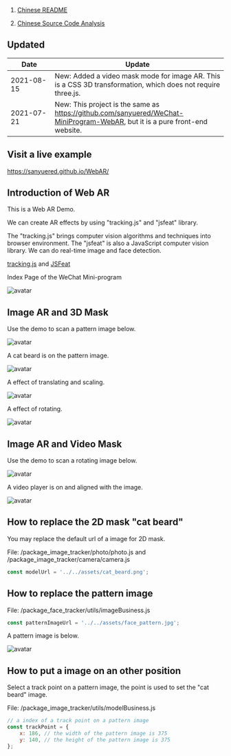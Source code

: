 1. [Chinese README](https://zhuanlan.zhihu.com/p/72617098)  

2. [Chinese Source Code Analysis](https://zhuanlan.zhihu.com/p/74438078)

## Updated 

| Date　　　| Update |
| -- | -- |
| 2021-08-15 | New: Added a video mask mode for image AR. This is a CSS 3D transformation, which does not require three.js. |
| 2021-07-21 | New: This project is the same as https://github.com/sanyuered/WeChat-MiniProgram-WebAR, but it is a pure front-end website. |

## Visit a live example

https://sanyuered.github.io/WebAR/

## Introduction of Web AR 

This is a Web AR Demo. 

We can create AR effects by using "tracking.js" and "jsfeat" library. 

The "tracking.js" brings computer vision algorithms and techniques into browser environment. The "jsfeat" is also a JavaScript computer vision library. We can do real-time image and face detection.

[tracking.js](https://trackingjs.com/) and [JSFeat](https://inspirit.github.io/jsfeat/)

Index Page of the WeChat Mini-program

![avatar](screenshot/index.jpg)

## Image AR and 3D Mask

Use the demo to scan a pattern image below. 

![avatar](assets/face_pattern.jpg)

A cat beard is on the pattern image.

![avatar](screenshot/1-1.jpg)

A effect of translating and scaling.

![avatar](screenshot/1-2.jpg)

A effect of rotating.

![avatar](screenshot/1-3.jpg)

## Image AR and Video Mask

Use the demo to scan a rotating image below. 

![avatar](screenshot/4-1.jpg)

A video player is on and aligned with the image.

![avatar](screenshot/4-2.jpg)

## How to replace the 2D mask "cat beard" 

You may replace the default url of a image for 2D mask.

File: /package_image_tracker/photo/photo.js and
/package_image_tracker/camera/camera.js

```javascript
const modelUrl = '../../assets/cat_beard.png';
```

## How to replace the pattern image

File: /package_face_tracker/utils/imageBusiness.js

```javascript
const patternImageUrl = '../../assets/face_pattern.jpg';
```

A pattern image is below.

![avatar](assets/face_pattern.jpg)

## How to put a image on an other position

Select a track point on a pattern image, the point is used to set the "cat beard" image.

File: /package_image_tracker/utils/modelBusiness.js

```javascript
// a index of a track point on a pattern image
const trackPoint = { 
    x: 186, // the width of the pattern image is 375
    y: 140, // the height of the pattern image is 375
};
```

